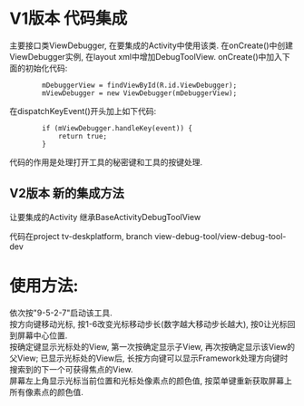 # V1版本 代码集成
主要接口类ViewDebugger, 在要集成的Activity中使用该类. 在onCreate()中创建ViewDebugger实例, 在layout xml中增加DebugToolView. onCreate()中加入下面的初始化代码:
```
        mDebuggerView = findViewById(R.id.ViewDebugger);
        mViewDebugger = new ViewDebugger(mDebuggerView);
```

在dispatchKeyEvent()开头加上如下代码:
```
        if (mViewDebugger.handleKey(event)) {
            return true;
        }
```
代码的作用是处理打开工具的秘密键和工具的按键处理.

## V2版本 新的集成方法
让要集成的Activity 继承BaseActivityDebugToolView

代码在project tv-deskplatform, branch view-debug-tool/view-debug-tool-dev

# 使用方法:
  依次按"9-5-2-7"启动该工具. <br>
  按方向键移动光标, 按1-6改变光标移动步长(数字越大移动步长越大), 按0让光标回到屏幕中心位置. <br>
  按确定键显示光标处的View, 第一次按确定显示子View, 再次按确定显示该View的父View; 已显示光标处的View后, 长按方向键可以显示Framework处理方向键时搜索到的下一个可获得焦点的View. <br>
  屏幕左上角显示光标当前位置和光标处像素点的颜色值, 按菜单键重新获取屏幕上所有像素点的颜色值.